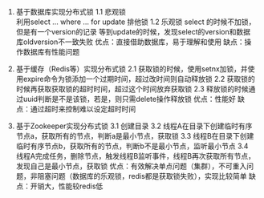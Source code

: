 1. 基于数据库实现分布式锁
1.1 悲观锁  
利用select … where … for update 排他锁
1.2 乐观锁
select 的时候不加锁，但是有一个version的记录
等到update的时候，发现select的version和数据库oldversion不一致失败
优点：直接借助数据库，易于理解和使用
缺点：操作数据库有性能问题

2. 基于缓存（Redis等）实现分布式锁
2.1 获取锁的时候，使用setnx加锁，并使用expire命令为锁添加一个过期时间，超过改时间则自动释放锁
2.2 获取锁的时候再获取获取锁的超时时间，超过这个时间放弃获取锁
2.3 释放锁的时候通过uuid判断是不是该锁，若是，则只需delete操作释放锁
优点：性能好
缺点：通过超时来控制难以设定超时时间

3. 基于Zookeeper实现分布式锁
3.1 创建目录
3.2 线程A在目录下创建临时有序节点a，获取所有的节点，判断a是最小节点，获取锁
3.3 线程B在目录下创建临时有序节点b，获取所有的节点，判断b不是最小节点，监听最小节点
3.4 线程A完成任务，删除节点，触发线程B监听事件，线程B再次获取所有节点，发现自己是最小节点，获取锁
优点：有效解决单点问题（集群），不可重入问题，非阻塞问题（数据库的乐观锁，redis都是获取锁失败），实现比较简单
缺点：开销大，性能较redis低